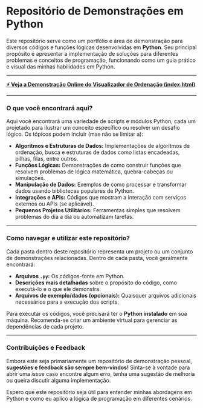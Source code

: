 # Repositório de Demonstrações em Python

Este repositório serve como um portfólio e área de demonstração para diversos códigos e funções lógicas desenvolvidas em **Python**. Seu principal propósito é apresentar a implementação de soluções para diferentes problemas e conceitos de programação, funcionando como um guia prático e visual das minhas habilidades em Python.

---

**[⚡️ Veja a Demonstração Online do Visualizador de Ordenação (index.html)](index.html)**

---

### O que você encontrará aqui?

Aqui você encontrará uma variedade de scripts e módulos Python, cada um projetado para ilustrar um conceito específico ou resolver um desafio lógico. Os tópicos podem incluir (mas não se limitar a):

* **Algoritmos e Estruturas de Dados:** Implementações de algoritmos de ordenação, busca e estruturas de dados como listas encadeadas, pilhas, filas, entre outros.
* **Funções Lógicas:** Demonstrações de como construir funções que resolvem problemas de lógica matemática, quebra-cabeças ou simulações.
* **Manipulação de Dados:** Exemplos de como processar e transformar dados usando bibliotecas populares de Python.
* **Integrações e APIs:** Códigos que mostram a interação com serviços externos ou APIs (se aplicável).
* **Pequenos Projetos Utilitários:** Ferramentas simples que resolvem problemas do dia a dia ou automatizam tarefas.

---

### Como navegar e utilizar este repositório?

Cada pasta dentro deste repositório representa um projeto ou um conjunto de demonstrações relacionadas. Dentro de cada pasta, você geralmente encontrará:

* **Arquivos `.py`:** Os códigos-fonte em Python.
* **Descrições mais detalhadas** sobre o propósito do código, como executá-lo e o que ele demonstra.
* **Arquivos de exemplo/dados (opcionais):** Quaisquer arquivos adicionais necessários para a execução dos scripts.

Para executar os códigos, você precisará ter o **Python instalado** em sua máquina. Recomenda-se criar um ambiente virtual para gerenciar as dependências de cada projeto.

---

### Contribuições e Feedback

Embora este seja primariamente um repositório de demonstração pessoal, **sugestões e feedback são sempre bem-vindos!** Sinta-se à vontade para abrir uma *issue* caso encontre algum erro, tenha uma sugestão de melhoria ou queira discutir alguma implementação.

Espero que este repositório seja útil para entender minhas abordagens em Python e como eu aplico a lógica de programação em diferentes cenários.